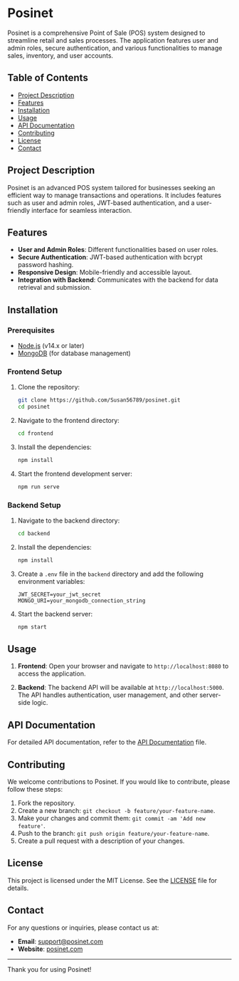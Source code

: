 # Posinet

Posinet is a comprehensive Point of Sale (POS) system designed to streamline retail and sales processes. The application features user and admin roles, secure authentication, and various functionalities to manage sales, inventory, and user accounts.

## Table of Contents

- [Project Description](#project-description)
- [Features](#features)
- [Installation](#installation)
- [Usage](#usage)
- [API Documentation](#api-documentation)
- [Contributing](#contributing)
- [License](#license)
- [Contact](#contact)

## Project Description

Posinet is an advanced POS system tailored for businesses seeking an efficient way to manage transactions and operations. It includes features such as user and admin roles, JWT-based authentication, and a user-friendly interface for seamless interaction.

## Features

- **User and Admin Roles**: Different functionalities based on user roles.
- **Secure Authentication**: JWT-based authentication with bcrypt password hashing.
- **Responsive Design**: Mobile-friendly and accessible layout.
- **Integration with Backend**: Communicates with the backend for data retrieval and submission.

## Installation

### Prerequisites

- [Node.js](https://nodejs.org/) (v14.x or later)
- [MongoDB](https://www.mongodb.com/) (for database management)

### Frontend Setup

1. Clone the repository:

   ```bash
   git clone https://github.com/Susan56789/posinet.git
   cd posinet
   ```

2. Navigate to the frontend directory:

   ```bash
   cd frontend
   ```

3. Install the dependencies:

   ```bash
   npm install
   ```

4. Start the frontend development server:
   ```bash
   npm run serve
   ```

### Backend Setup

1. Navigate to the backend directory:

   ```bash
   cd backend
   ```

2. Install the dependencies:

   ```bash
   npm install
   ```

3. Create a `.env` file in the `backend` directory and add the following environment variables:

   ```env
   JWT_SECRET=your_jwt_secret
   MONGO_URI=your_mongodb_connection_string
   ```

4. Start the backend server:
   ```bash
   npm start
   ```

## Usage

1. **Frontend**: Open your browser and navigate to `http://localhost:8080` to access the application.

2. **Backend**: The backend API will be available at `http://localhost:5000`. The API handles authentication, user management, and other server-side logic.

## API Documentation

For detailed API documentation, refer to the [API Documentation](docs/API.md) file.

## Contributing

We welcome contributions to Posinet. If you would like to contribute, please follow these steps:

1. Fork the repository.
2. Create a new branch: `git checkout -b feature/your-feature-name`.
3. Make your changes and commit them: `git commit -am 'Add new feature'`.
4. Push to the branch: `git push origin feature/your-feature-name`.
5. Create a pull request with a description of your changes.

## License

This project is licensed under the MIT License. See the [LICENSE](LICENSE) file for details.

## Contact

For any questions or inquiries, please contact us at:

- **Email**: support@posinet.com
- **Website**: [posinet.com](https://posinet.com)

---

Thank you for using Posinet!

